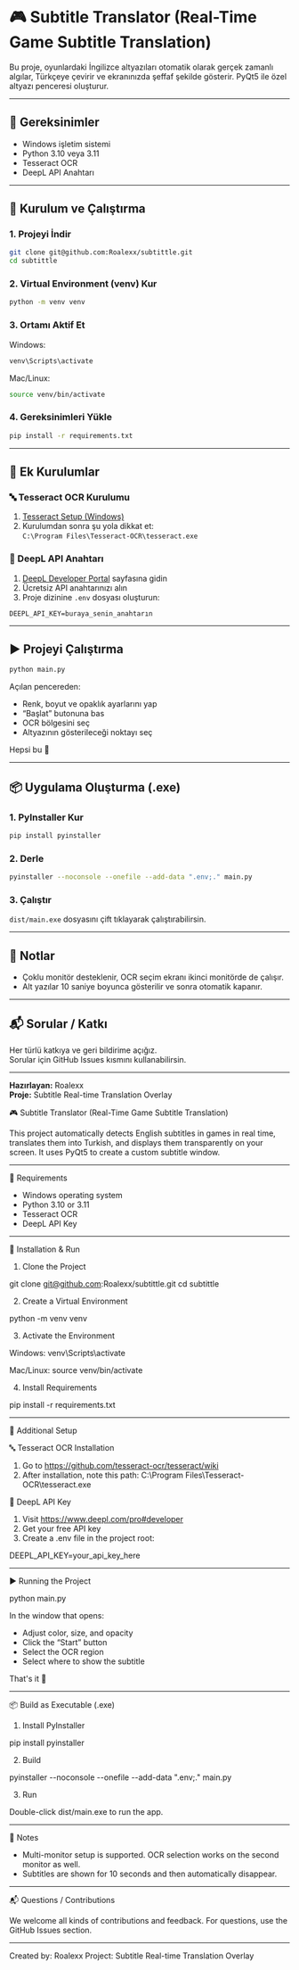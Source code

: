 
# 🎮 Subtitle Translator (Real-Time Game Subtitle Translation)

Bu proje, oyunlardaki İngilizce altyazıları otomatik olarak gerçek zamanlı algılar, Türkçeye çevirir ve ekranınızda şeffaf şekilde gösterir. PyQt5 ile özel altyazı penceresi oluşturur.

---

## 🧰 Gereksinimler

- Windows işletim sistemi
- Python 3.10 veya 3.11
- Tesseract OCR
- DeepL API Anahtarı

---

## 🚀 Kurulum ve Çalıştırma

### 1. Projeyi İndir

```bash
git clone git@github.com:Roalexx/subtittle.git
cd subtittle
```

### 2. Virtual Environment (venv) Kur

```bash
python -m venv venv
```

### 3. Ortamı Aktif Et

Windows:
```bash
venv\Scripts\activate
```

Mac/Linux:
```bash
source venv/bin/activate
```

### 4. Gereksinimleri Yükle

```bash
pip install -r requirements.txt
```

---

## 🧠 Ek Kurulumlar

### 🔤 Tesseract OCR Kurulumu

1. [Tesseract Setup (Windows)](https://github.com/tesseract-ocr/tesseract/wiki)
2. Kurulumdan sonra şu yola dikkat et:  
   `C:\Program Files\Tesseract-OCR\tesseract.exe`

### 🔑 DeepL API Anahtarı

1. [DeepL Developer Portal](https://www.deepl.com/pro#developer) sayfasına gidin
2. Ücretsiz API anahtarınızı alın
3. Proje dizinine `.env` dosyası oluşturun:

```env
DEEPL_API_KEY=buraya_senin_anahtarın
```

---

## ▶️ Projeyi Çalıştırma

```bash
python main.py
```

Açılan pencereden:
- Renk, boyut ve opaklık ayarlarını yap
- “Başlat” butonuna bas
- OCR bölgesini seç
- Altyazının gösterileceği noktayı seç

Hepsi bu 🎉

---

## 📦 Uygulama Oluşturma (.exe)

### 1. PyInstaller Kur

```bash
pip install pyinstaller
```

### 2. Derle

```bash
pyinstaller --noconsole --onefile --add-data ".env;." main.py
```

### 3. Çalıştır

`dist/main.exe` dosyasını çift tıklayarak çalıştırabilirsin.

---

## 📝 Notlar

- Çoklu monitör desteklenir, OCR seçim ekranı ikinci monitörde de çalışır.
- Alt yazılar 10 saniye boyunca gösterilir ve sonra otomatik kapanır.

---

## 📬 Sorular / Katkı

Her türlü katkıya ve geri bildirime açığız.  
Sorular için GitHub Issues kısmını kullanabilirsin.

---

**Hazırlayan:** Roalexx  
**Proje:** Subtitle Real-time Translation Overlay  


🎮 Subtitle Translator (Real-Time Game Subtitle Translation)

This project automatically detects English subtitles in games in real time, translates them into Turkish, and displays them transparently on your screen. It uses PyQt5 to create a custom subtitle window.

---

🧰 Requirements

- Windows operating system
- Python 3.10 or 3.11
- Tesseract OCR
- DeepL API Key

---

🚀 Installation & Run

1. Clone the Project

git clone git@github.com:Roalexx/subtittle.git
cd subtittle

2. Create a Virtual Environment

python -m venv venv

3. Activate the Environment

Windows:
venv\Scripts\activate

Mac/Linux:
source venv/bin/activate

4. Install Requirements

pip install -r requirements.txt

---

🧠 Additional Setup

🔤 Tesseract OCR Installation

1. Go to https://github.com/tesseract-ocr/tesseract/wiki
2. After installation, note this path:
   C:\Program Files\Tesseract-OCR\tesseract.exe

🔑 DeepL API Key

1. Visit https://www.deepl.com/pro#developer
2. Get your free API key
3. Create a .env file in the project root:

DEEPL_API_KEY=your_api_key_here

---

▶️ Running the Project

python main.py

In the window that opens:
- Adjust color, size, and opacity
- Click the “Start” button
- Select the OCR region
- Select where to show the subtitle

That's it 🎉

---

📦 Build as Executable (.exe)

1. Install PyInstaller

pip install pyinstaller

2. Build

pyinstaller --noconsole --onefile --add-data ".env;." main.py

3. Run

Double-click dist/main.exe to run the app.

---

📝 Notes

- Multi-monitor setup is supported. OCR selection works on the second monitor as well.
- Subtitles are shown for 10 seconds and then automatically disappear.

---

📬 Questions / Contributions

We welcome all kinds of contributions and feedback.
For questions, use the GitHub Issues section.

---

Created by: Roalexx
Project: Subtitle Real-time Translation Overlay
